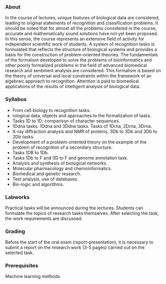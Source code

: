 ### About

In the course of lectures, unique features of biological data are considered, leading to original statements of recognition and classification problems. It should be noted that for almost all the problems considered in the course, accurate and mathematically sound solutions have not yet been proposed. In this sense, the course represents an extensive field of activity for independent scientific work of students.
A system of recognition tasks is formulated that reflects the structure of biological systems and provides a basis for the construction of problem-oriented theories. The fundamentals of the formalism developed to solve the problems of bioinformatics and other poorly formalized problems in the field of advanced biomedical research and sentiment analysis are considered. This formalism is based on the theory of universal and local constraints within the framework of an algebraic approach to recognition. Attention is paid to biomedical applications of the results of intelligent analysis of biological data.

### Syllabus

- From cell biology to recognition tasks.
- iological data, objects and approaches to the formalization of tasks.
- Tasks 1D to 1D: comparison of character sequences.
- 1Ddna tasks. 1Ddna and 3Ddna tasks. Tasks of 1Drna, 2Drna, 3Drna.
- X-ray diffraction analysis and NMR of proteins, 3Db to 3Db and 3Db to 2Db tasks.
- Development of a problem-oriented theory on the example of the problem of recognition of a secondary structure.
- Tasks 1DB to 1Db.
- Tasks 1Db to F and 3D to F and genome annotation task.
- Analysis and synthesis of biological networks.
- Molecular pharmacology and chemoinformatics.
- Biomedical and genetic research.
- Text analysis, use of databases.
- Bio-logic and algorithms.

### Labworks

Practical tasks will be announced during the lectures. Students can formulate the topics of research tasks themselves. After selecting the task, the work requirements are discussed.

### Grading

Before the start of the oral exam (report-presentation), it is necessary to submit a report on the research work (3-5 pages) carried out on the selected task.

### Prerequisites

Machine learning methods.
